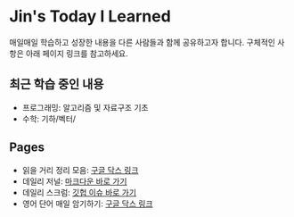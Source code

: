 # Jin's Today I Learned

매일매일 학습하고 성장한 내용을 다른 사람들과 함께 공유하고자 합니다. 구체적인 사항은 아래 페이지 링크를 참고하세요.

## 최근 학습 중인 내용

* 프로그래밍: 알고리즘 및 자료구조 기초
* 수학: 기하/벡터/

## Pages

* 읽을 거리 정리 모음: [구글 닥스 링크](https://docs.google.com/spreadsheets/d/1G1oGyUiB1SHuDeR1-keJYvGJWhT7eRTRKcr3E71qvik/edit?usp=sharing)
* 데일리 저널: [마크다운 바로 가기](/DailyJournal)
* 데일리 스크럼: [깃헙 이슈 바로 가기](https://github.com/jypthemiracle/This-Week-I-Learned/issues)
* 영어 단어 매일 암기하기: [구글 닥스 링크](https://docs.google.com/spreadsheets/d/1YCbbnzqDXjABGe5MY7VLa24FJDm09zbQBd_SVm1Vl6s/edit?usp=sharing)

